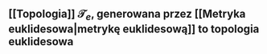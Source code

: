 ## [[Topologia]] $\mathcal{T}_e$, generowana przez [[Metryka euklidesowa|metrykę euklidesową]] to **topologia euklidesowa**
